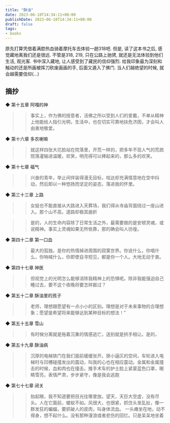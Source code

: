 ```yaml
---
title: "酥油"
date: 2023-06-18T14:34:11+08:00
publishDate: 2023-06-18T14:34:11+08:00
draft: false
tags:
- books
---
```


原先打算凭借着满腔热血骑着摩托车去体验一趟318吧. 但是, 读了这本书之后, 感觉藏地离我们还是很远. 
不管是318, 219, 只在公路上驰骋, 就还是无法体验到他们生活, 观光客. 
书中深入藏地, 让人感受到了藏民的信仰强烈. 给我印象最为深刻和触动的还是所画被挥刀砍废画画的手,
后面又遁入了佛门. 当人们越绝望的时候, 就会越需要信仰(...)



## 摘抄


◆ 第十五章 阿嘎的神

>> 事实上，作为佛的授意者，活佛之所以受到人们的爱戴，不单从精神上他能给人指引光明，生活中，也在切实可靠地扶危济困，才会叫人由衷地敬爱。

◆ 第十六章 多农喇嘛

>> 就这样四张大花脸站在院落里，开荒一样的，把多年不现人气的荒疏院落灌输进温暖，欢笑，明亮得可以捧起来的，那么多的欢笑。

◆ 第十七章 福气

>> 兴奋的青年，举止间佯装得漫无目标，哈达却充满情意地在空中抖动，然后即以一种悠扬而坚定的姿态，落进我的怀里。

◆ 第三十三章 上路

>> 女娃也不能直接从大路进入天葬场，我们得从寺庙背面绕过一座山进入。那个山不高，道路却极其曲折

>> 是的，人的生命内容除了日常生活之外，最需要做的是安顿灵魂，或说精神。事实上灵魂如果无所依靠，那的确会叫人彷徨。

◆ 第四十二章 第一口血

>> 最大的孤独，是你的热情掉进周围的寂寞世界。你说什么，你唱什么，你呐喊什么，你即使自寻短见，都是你一个人。大地无动于衷。

◆ 第四十七章 神医

>> 但视觉上的光明怎么能够消除我精神上的恐惧呢。除非我能强迫自己睡过去，要不这个夜晚将要怎样捱过？

◆ 第五十二章 酥油里的孩子

>> 老师，理想跟愿望有一点小小的区别。理想是对于未来事物的合理想象；愿望是希望将来能够达到某种目标的想法！”

◆ 第五十五章 雪山

>> 有时候分离就是拖着沉重的情感逃亡，送别就是拱手相让。是的，

◆ 第五十九章 酥油病

>> 沉厚的电梯铁门在我们面前缓缓张开。狭小逼仄的空间，车轮进入电梯时与凹槽碰撞发出的震动，叫我的心也在相应震动。金属和金属撞击的时候，血和肉也在撞击。推手术车的护士脸上紧蒙蓝色口罩，眼睛雪亮，表情严肃，步步紧守，像是我会逃跑

◆ 第七十七章 闭关

>> 抬起眼，我不知道要把目光往哪里放。望天，天巨大空虚，没有尽头。人在它面前，蝼蚁不如。风很大，也很紧，抓住头发乱扯，像一群发狂的蝙蝠，要抓破人的皮肉，叫身体流血。
一头瘫坐在地，动不得身，想不起什么。没有那种漫浪或者悲伤的回忆。只是呆呆地坐着
